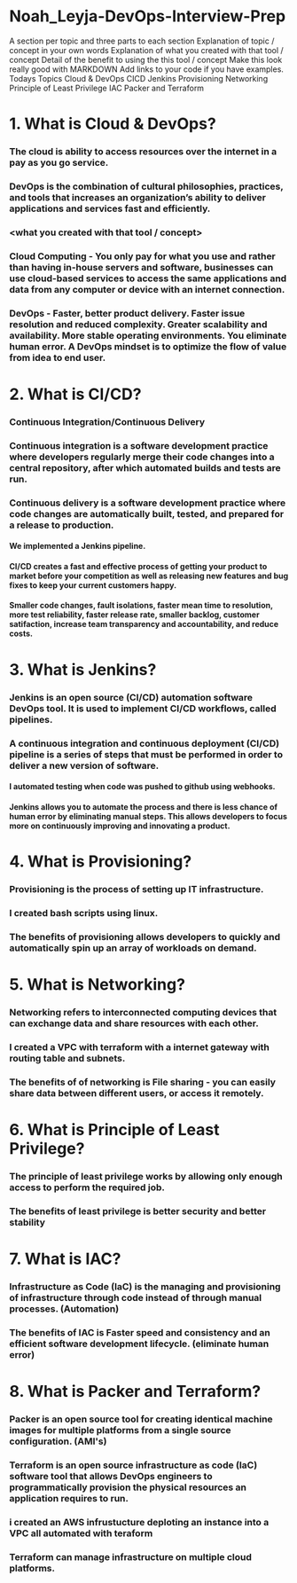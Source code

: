 # Noah_Leyja-DevOps-Interview-Prep

A section per topic and three parts to each section
Explanation of topic / concept in your own words
Explanation of what you created with that tool / concept
Detail of the benefit to using the this tool / concept
Make this look really good with MARKDOWN  Add links to your code if you have examples.
Todays Topics
Cloud & DevOps
CICD
Jenkins
Provisioning
Networking
Principle of Least Privilege
IAC
Packer and Terraform

# 1. What is Cloud & DevOps?

### The cloud is ability to access resources over the internet in a pay as you go service.

### DevOps is the combination of cultural philosophies, practices, and tools that increases an organization’s ability to deliver applications and services fast and efficiently.

### <what you created with that tool / concept>

### Cloud Computing - You only pay for what you use and rather than having in-house servers and software, businesses can use cloud-based services to access the same applications and data from any computer or device with an internet connection.

### DevOps - Faster, better product delivery. Faster issue resolution and reduced complexity. Greater scalability and availability. More stable operating environments. You eliminate human error. A DevOps mindset is to optimize the flow of value from idea to end user.



# 2. What is CI/CD?

### Continuous Integration/Continuous Delivery

### Continuous integration is a software development practice where developers regularly merge their code changes into a central repository, after which automated builds and tests are run.

### Continuous delivery is a software development practice where code changes are automatically built, tested, and prepared for a release to production.

#### We implemented a Jenkins pipeline.

#### CI/CD creates a fast and effective process of getting your product to market before your competition as well as releasing new features and bug fixes to keep your current customers happy.

#### Smaller code changes, fault isolations, faster mean time to resolution, more test reliability, faster release rate, smaller backlog, customer satifaction, increase team transparency and accountability, and reduce costs.

# 3. What is Jenkins?

### Jenkins is an open source (CI/CD) automation software DevOps tool. It is used to implement CI/CD workflows, called pipelines.

### A continuous integration and continuous deployment (CI/CD) pipeline is a series of steps that must be performed in order to deliver a new version of software.

#### <continuous integration>

#### I automated testing when code was pushed to github using webhooks.

#### Jenkins allows you to automate the process and there is less chance of human error by eliminating manual steps. This allows developers to focus more on continuously improving and innovating a product.

# 4. What is Provisioning?

### Provisioning is the process of setting up IT infrastructure.

### I created bash scripts using linux. 

### The benefits of provisioning allows developers to quickly and automatically spin up an array of workloads on demand.
  
# 5. What is Networking?

### Networking refers to interconnected computing devices that can exchange data and share resources with each other.

### I created a VPC with terraform with a internet gateway with routing table and subnets. 

### The benefits of of networking is File sharing - you can easily share data between different users, or access it remotely.
  
# 6. What is Principle of Least Privilege?

### The principle of least privilege works by allowing only enough access to perform the required job.

### The benefits of least privilege is better security and better stability

# 7. What is IAC?

### Infrastructure as Code (IaC) is the managing and provisioning of infrastructure through code instead of through manual processes. (Automation)

### The benefits of IAC is Faster speed and consistency and an efficient software development lifecycle. (eliminate human error)
  
# 8. What is Packer and Terraform?

###  Packer is an open source tool for creating identical machine images for multiple platforms from a single source configuration. (AMI's)
  
###  Terraform is an open source infrastructure as code (IaC) software tool that allows DevOps engineers to programmatically provision the physical resources an application requires to run.

### i created an AWS infrustucture deploting an instance into a VPC all automated with teraform

### Terraform can manage infrastructure on multiple cloud platforms. 




